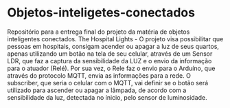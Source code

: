 # Objetos-inteligetes-conectados
Repositório para a entrega final do projeto da matéria de objetos inteligentes conectados.
The Hospital Lights - 
O projeto visa possibilitar que pessoas em hospitais, consigam acender ou apagar a luz de seus quartos, apenas utilizando um botão na tela de seu celular, através de um Sensor LDR, que faz a captura da sensibilidade da LUZ e o envio da informação para o atuador (Relé). Por sua         vez, o Rele faz o envio para o Arduíno, que através do protocolo MQTT, envia as informações para a rede. O subscriber, que seria o celular com o MQTT, vai definir se o botão será utilizado para ascender ou apagar a lâmpada, de acordo com a sensibilidade da luz, detectada no ínicio, pelo sensor de luminosidade.
